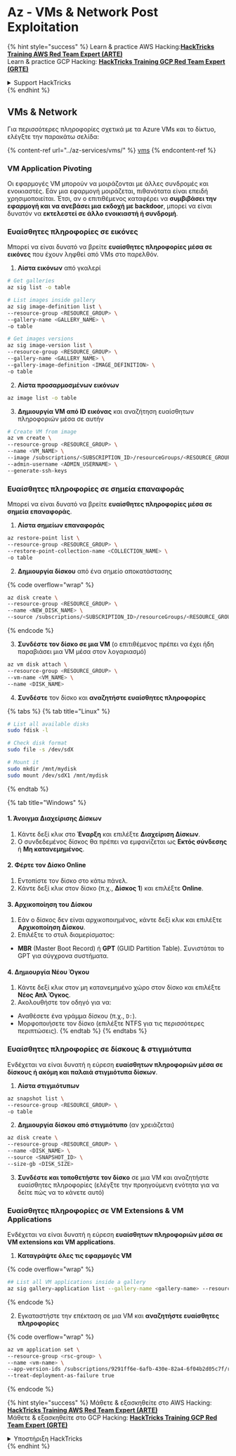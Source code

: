 # Az - VMs & Network Post Exploitation

{% hint style="success" %}
Learn & practice AWS Hacking:<img src="../../../.gitbook/assets/image (1) (1) (1) (1).png" alt="" data-size="line">[**HackTricks Training AWS Red Team Expert (ARTE)**](https://training.hacktricks.xyz/courses/arte)<img src="../../../.gitbook/assets/image (1) (1) (1) (1).png" alt="" data-size="line">\
Learn & practice GCP Hacking: <img src="../../../.gitbook/assets/image (2) (1).png" alt="" data-size="line">[**HackTricks Training GCP Red Team Expert (GRTE)**<img src="../../../.gitbook/assets/image (2) (1).png" alt="" data-size="line">](https://training.hacktricks.xyz/courses/grte)

<details>

<summary>Support HackTricks</summary>

* Check the [**subscription plans**](https://github.com/sponsors/carlospolop)!
* **Join the** 💬 [**Discord group**](https://discord.gg/hRep4RUj7f) or the [**telegram group**](https://t.me/peass) or **follow** us on **Twitter** 🐦 [**@hacktricks\_live**](https://twitter.com/hacktricks_live)**.**
* **Share hacking tricks by submitting PRs to the** [**HackTricks**](https://github.com/carlospolop/hacktricks) and [**HackTricks Cloud**](https://github.com/carlospolop/hacktricks-cloud) github repos.

</details>
{% endhint %}

## VMs & Network

Για περισσότερες πληροφορίες σχετικά με τα Azure VMs και το δίκτυο, ελέγξτε την παρακάτω σελίδα:

{% content-ref url="../az-services/vms/" %}
[vms](../az-services/vms/)
{% endcontent-ref %}

### VM Application Pivoting

Οι εφαρμογές VM μπορούν να μοιράζονται με άλλες συνδρομές και ενοικιαστές. Εάν μια εφαρμογή μοιράζεται, πιθανότατα είναι επειδή χρησιμοποιείται. Έτσι, αν ο επιτιθέμενος καταφέρει να **συμβιβάσει την εφαρμογή και να ανεβάσει μια εκδοχή με backdoor**, μπορεί να είναι δυνατόν να **εκτελεστεί σε άλλο ενοικιαστή ή συνδρομή**.

### Ευαίσθητες πληροφορίες σε εικόνες

Μπορεί να είναι δυνατό να βρείτε **ευαίσθητες πληροφορίες μέσα σε εικόνες** που έχουν ληφθεί από VMs στο παρελθόν.

1. **Λίστα εικόνων** από γκαλερί
```bash
# Get galleries
az sig list -o table

# List images inside gallery
az sig image-definition list \
--resource-group <RESOURCE_GROUP> \
--gallery-name <GALLERY_NAME> \
-o table

# Get images versions
az sig image-version list \
--resource-group <RESOURCE_GROUP> \
--gallery-name <GALLERY_NAME> \
--gallery-image-definition <IMAGE_DEFINITION> \
-o table
```
2. **Λίστα προσαρμοσμένων εικόνων**
```bash
az image list -o table
```
3. **Δημιουργία VM από ID εικόνας** και αναζήτηση ευαίσθητων πληροφοριών μέσα σε αυτήν
```bash
# Create VM from image
az vm create \
--resource-group <RESOURCE_GROUP> \
--name <VM_NAME> \
--image /subscriptions/<SUBSCRIPTION_ID>/resourceGroups/<RESOURCE_GROUP>/providers/Microsoft.Compute/galleries/<GALLERY_NAME>/images/<IMAGE_DEFINITION>/versions/<IMAGE_VERSION> \
--admin-username <ADMIN_USERNAME> \
--generate-ssh-keys
```
### Ευαίσθητες πληροφορίες σε σημεία επαναφοράς

Μπορεί να είναι δυνατό να βρείτε **ευαίσθητες πληροφορίες μέσα σε σημεία επαναφοράς**.

1. **Λίστα σημείων επαναφοράς**
```bash
az restore-point list \
--resource-group <RESOURCE_GROUP> \
--restore-point-collection-name <COLLECTION_NAME> \
-o table
```
2. **Δημιουργία δίσκου** από ένα σημείο αποκατάστασης

{% code overflow="wrap" %}
```bash
az disk create \
--resource-group <RESOURCE_GROUP> \
--name <NEW_DISK_NAME> \
--source /subscriptions/<SUBSCRIPTION_ID>/resourceGroups/<RESOURCE_GROUP>/providers/Microsoft.Compute/restorePointCollections/<COLLECTION_NAME>/restorePoints/<RESTORE_POINT_NAME>
```
{% endcode %}

3. **Συνδέστε τον δίσκο σε μια VM** (ο επιτιθέμενος πρέπει να έχει ήδη παραβιάσει μια VM μέσα στον λογαριασμό)
```bash
az vm disk attach \
--resource-group <RESOURCE_GROUP> \
--vm-name <VM_NAME> \
--name <DISK_NAME>
```
4. **Συνδέστε** τον δίσκο και **αναζητήστε ευαίσθητες πληροφορίες**

{% tabs %}
{% tab title="Linux" %}
```bash
# List all available disks
sudo fdisk -l

# Check disk format
sudo file -s /dev/sdX

# Mount it
sudo mkdir /mnt/mydisk
sudo mount /dev/sdX1 /mnt/mydisk
```
{% endtab %}

{% tab title="Windows" %}
#### **1. Άνοιγμα Διαχείρισης Δίσκων**

1. Κάντε δεξί κλικ στο **Έναρξη** και επιλέξτε **Διαχείριση Δίσκων**.
2. Ο συνδεδεμένος δίσκος θα πρέπει να εμφανίζεται ως **Εκτός σύνδεσης** ή **Μη κατανεμημένος**.

#### **2. Φέρτε τον Δίσκο Online**

1. Εντοπίστε τον δίσκο στο κάτω πάνελ.
2. Κάντε δεξί κλικ στον δίσκο (π.χ., **Δίσκος 1**) και επιλέξτε **Online**.

#### **3. Αρχικοποίηση του Δίσκου**

1. Εάν ο δίσκος δεν είναι αρχικοποιημένος, κάντε δεξί κλικ και επιλέξτε **Αρχικοποίηση Δίσκου**.
2. Επιλέξτε το στυλ διαμερίσματος:
* **MBR** (Master Boot Record) ή **GPT** (GUID Partition Table). Συνιστάται το GPT για σύγχρονα συστήματα.

#### **4. Δημιουργία Νέου Όγκου**

1. Κάντε δεξί κλικ στον μη κατανεμημένο χώρο στον δίσκο και επιλέξτε **Νέος Απλ Όγκος**.
2. Ακολουθήστε τον οδηγό για να:
* Αναθέσετε ένα γράμμα δίσκου (π.χ., `D:`).
* Μορφοποιήσετε τον δίσκο (επιλέξτε NTFS για τις περισσότερες περιπτώσεις).
{% endtab %}
{% endtabs %}

### Ευαίσθητες πληροφορίες σε δίσκους & στιγμιότυπα

Ενδέχεται να είναι δυνατή η εύρεση **ευαίσθητων πληροφοριών μέσα σε δίσκους ή ακόμη και παλαιά στιγμιότυπα δίσκων**.

1. **Λίστα στιγμιότυπων**
```bash
az snapshot list \
--resource-group <RESOURCE_GROUP> \
-o table
```
2. **Δημιουργία δίσκου από στιγμιότυπο** (αν χρειάζεται)
```bash
az disk create \
--resource-group <RESOURCE_GROUP> \
--name <DISK_NAME> \
--source <SNAPSHOT_ID> \
--size-gb <DISK_SIZE>
```
3. **Συνδέστε και τοποθετήστε τον δίσκο** σε μια VM και αναζητήστε ευαίσθητες πληροφορίες (ελέγξτε την προηγούμενη ενότητα για να δείτε πώς να το κάνετε αυτό)

### Ευαίσθητες πληροφορίες σε VM Extensions & VM Applications

Ενδέχεται να είναι δυνατή η εύρεση **ευαίσθητων πληροφοριών μέσα σε VM extensions και VM applications**.

1. **Καταγράψτε όλες τις εφαρμογές VM**

{% code overflow="wrap" %}
```bash
## List all VM applications inside a gallery
az sig gallery-application list --gallery-name <gallery-name> --resource-group <res-group> --output table
```
{% endcode %}

2. Εγκαταστήστε την επέκταση σε μια VM και **αναζητήστε ευαίσθητες πληροφορίες**

{% code overflow="wrap" %}
```bash
az vm application set \
--resource-group <rsc-group> \
--name <vm-name> \
--app-version-ids /subscriptions/9291ff6e-6afb-430e-82a4-6f04b2d05c7f/resourceGroups/Resource_Group_1/providers/Microsoft.Compute/galleries/myGallery/applications/myReverseShellApp/versions/1.0.2 \
--treat-deployment-as-failure true
```
{% endcode %}

{% hint style="success" %}
Μάθετε & εξασκηθείτε στο AWS Hacking:<img src="../../../.gitbook/assets/image (1) (1) (1) (1).png" alt="" data-size="line">[**HackTricks Training AWS Red Team Expert (ARTE)**](https://training.hacktricks.xyz/courses/arte)<img src="../../../.gitbook/assets/image (1) (1) (1) (1).png" alt="" data-size="line">\
Μάθετε & εξασκηθείτε στο GCP Hacking: <img src="../../../.gitbook/assets/image (2) (1).png" alt="" data-size="line">[**HackTricks Training GCP Red Team Expert (GRTE)**<img src="../../../.gitbook/assets/image (2) (1).png" alt="" data-size="line">](https://training.hacktricks.xyz/courses/grte)

<details>

<summary>Υποστήριξη HackTricks</summary>

* Ελέγξτε τα [**σχέδια συνδρομής**](https://github.com/sponsors/carlospolop)!
* **Εγγραφείτε στην** 💬 [**ομάδα Discord**](https://discord.gg/hRep4RUj7f) ή στην [**ομάδα telegram**](https://t.me/peass) ή **ακολουθήστε** μας στο **Twitter** 🐦 [**@hacktricks\_live**](https://twitter.com/hacktricks_live)**.**
* **Μοιραστείτε κόλπα hacking υποβάλλοντας PRs στα** [**HackTricks**](https://github.com/carlospolop/hacktricks) και [**HackTricks Cloud**](https://github.com/carlospolop/hacktricks-cloud) github repos.

</details>
{% endhint %}
